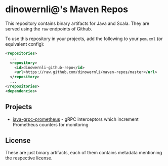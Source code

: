 # dinowernli@'s Maven Repos

This repository contains binary artifacts for Java and Scala. They are served using the `raw` endpoints of Github.

To use this repository in your projects, add the following to your `pom.xml` (or equivalent config):

```xml
<repositories>
  ...
  <repository>
    <id>dinowernli-github-repo</id>
    <url>https://raw.github.com/dinowernli/maven-repos/master</url>
  </repository>
  ...
</repositories>
<dependencies>
```

## Projects

 * [java-grpc-prometheus](https://github.com/dinowernli/java-grpc-prometheus) - gRPC interceptors which increment Prometheus counters for monitoring


## License

These are just binary artifacts, each of them contains metadata mentioning the respective license.
